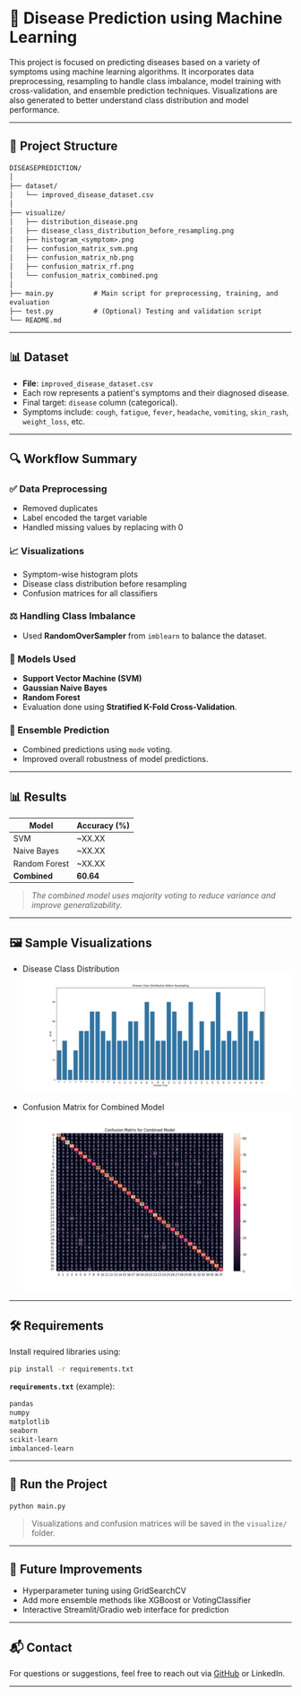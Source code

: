 
# 🧠 Disease Prediction using Machine Learning

This project is focused on predicting diseases based on a variety of symptoms using machine learning algorithms. It incorporates data preprocessing, resampling to handle class imbalance, model training with cross-validation, and ensemble prediction techniques. Visualizations are also generated to better understand class distribution and model performance.

---

## 📂 Project Structure

```
DISEASEPREDICTION/
│
├── dataset/
│   └── improved_disease_dataset.csv
│
├── visualize/
│   ├── distribution_disease.png
│   ├── disease_class_distribution_before_resampling.png
│   ├── histogram_<symptom>.png
│   ├── confusion_matrix_svm.png
│   ├── confusion_matrix_nb.png
│   ├── confusion_matrix_rf.png
│   └── confusion_matrix_combined.png
│
├── main.py          # Main script for preprocessing, training, and evaluation
├── test.py          # (Optional) Testing and validation script
└── README.md
```

---

## 📊 Dataset

- **File**: `improved_disease_dataset.csv`
- Each row represents a patient's symptoms and their diagnosed disease.
- Final target: `disease` column (categorical).
- Symptoms include: `cough`, `fatigue`, `fever`, `headache`, `vomiting`, `skin_rash`, `weight_loss`, etc.

---

## 🔍 Workflow Summary

### ✅ Data Preprocessing
- Removed duplicates
- Label encoded the target variable
- Handled missing values by replacing with 0

### 📈 Visualizations
- Symptom-wise histogram plots
- Disease class distribution before resampling
- Confusion matrices for all classifiers

### ⚖️ Handling Class Imbalance
- Used **RandomOverSampler** from `imblearn` to balance the dataset.

### 🧠 Models Used
- **Support Vector Machine (SVM)**
- **Gaussian Naive Bayes**
- **Random Forest**
- Evaluation done using **Stratified K-Fold Cross-Validation**.

### 🤝 Ensemble Prediction
- Combined predictions using `mode` voting.
- Improved overall robustness of model predictions.

---

## 📊 Results

| Model           | Accuracy (%) |
|----------------|--------------|
| SVM            | ~XX.XX       |
| Naive Bayes    | ~XX.XX       |
| Random Forest  | ~XX.XX       |
| **Combined**   | **60.64**    |

> *The combined model uses majority voting to reduce variance and improve generalizability.*

---

## 🖼️ Sample Visualizations

- Disease Class Distribution  
  ![class_dist](visualize/disease_class_distribution_before_resampling.png)

- Confusion Matrix for Combined Model  
  ![conf_matrix](visualize/confusion_matrix_combined.png)

---

## 🛠 Requirements

Install required libraries using:

```bash
pip install -r requirements.txt
```

**`requirements.txt`** (example):

```
pandas
numpy
matplotlib
seaborn
scikit-learn
imbalanced-learn
```

---

## 🚀 Run the Project

```bash
python main.py
```

> Visualizations and confusion matrices will be saved in the `visualize/` folder.

---

## 📌 Future Improvements

- Hyperparameter tuning using GridSearchCV
- Add more ensemble methods like XGBoost or VotingClassifier
- Interactive Streamlit/Gradio web interface for prediction

---

## 📬 Contact

For questions or suggestions, feel free to reach out via [GitHub](https://github.com/yourusername) or LinkedIn.

---
